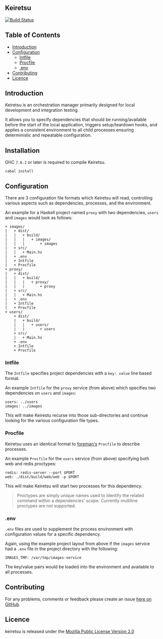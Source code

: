 ## Keiretsu

[![Build Status](https://secure.travis-ci.org/brendanhay/keiretsu.png)](http://travis-ci.org/brendanhay/keiretsu)

## Table of Contents

* [Introduction](#introduction)
* [Configuration](#configuration)
    - [Intfile](#intfile)
    - [Procfile](#procfile)
    - [.env](#env)
* [Contributing](#contributing)
* [Licence](#licence)


## Introduction

Keiretsu is an orchestration manager primarily designed for local development
and integration testing.

It allows you to specify dependencies that should be running/available before
the start of the local application, triggers setup/teardown hooks,
and applies a consistent environment to all child processes ensuring deterministic
and repeatable configuration.


## Installation

GHC `7.6.2` or later is required to compile Keiretsu.

```shell
cabal install
```


## Configuration

There are 3 configuration file formats which Keiretsu will read, controlling
various aspects such as dependencies, processes, and the environment.

An example for a Haskell project named `proxy` with two dependencies, `users`
and `images` would look as follows:

```
+ images/
|   + dist/
|   |   + build/
|   |   |   + images/
|   |   |       + images
|   + src/
|   |   + Main.hs
|   + .env
|   + Intfile
|   + Procfile
+ proxy/
|   + dist/
|   |   + build/
|   |   |   + proxy/
|   |   |       + proxy
|   + src/
|   |   + Main.hs
|   + .env
|   + Intfile
|   + Procfile
+ users/
    + dist/
    |   + build/
    |   |   + users/
    |   |       + users
    + src/
    |   + Main.hs
    + .env
    + Intfile
    + Procfile
```


### Intfile

The `Intfile` specifies project dependencies with a `key: value` line based format.

An example `Intfile` for the `proxy` service (from above) which specifies two dependencies on
`users` and `images`:

```
users: ../users
images: ../images
```

This will make Keirestu recurse into those sub-directories and continue looking
for the various configuration file types.

### Procfile

Keiretsu uses an identical format to [foreman's](https://github.com/ddollar/foreman) `Procfile`
to describe processes.

An example `Procfile` for the `users` service (from above) specifying both
web and redis proctypes:

```
redis: redis-server --port $PORT
web: ./dist/build/web/web -p $PORT
```

This will make Keiretsu will start two processes for this dependency.

> Proctypes are simply unique names used to identify the related command within
> a dependencies' scope.
> Currently multiline proctypes are not supported.

### .env

`.env` files are used to supplement the process environment with configuration
values for a specific dependency.

Again, using the example project layout from above if the `images` service had
a `.env` file in the project directory with the following:

```
IMAGES_TMP: /var/tmp/images-service
```

The key/value pairs would be loaded into the environment and available to
all processes.


## Contributing

For any problems, comments or feedback please create an issue [here on GitHub](github.com/brendanhay/keiretsu/issues).


## Licence

keiretsu is released under the [Mozilla Public License Version 2.0](http://www.mozilla.org/MPL/)
